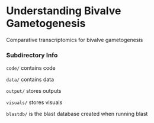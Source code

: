 # Understanding Bivalve Gametogenesis

Comparative transcriptomics for bivalve gametogenesis

### Subdirectory Info

`code/` contains code

`data/` contains data

`output/` stores outputs

`visuals/` stores visuals

`blastdb/` is the blast database created when running blast
